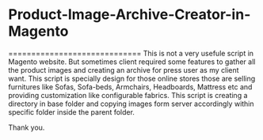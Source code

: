 # Product-Image-Archive-Creator-in-Magento
=============================
This is not a very usefule script in Magento website. But sometimes client required some features to gather all the product images and creating an archive for press user as my client want. This script is specially design for those online stores those are selling furnitures like Sofas, Sofa-beds, Armchairs, Headboards, Mattress etc and providing customization like configurable fabrics. This script is creating a directory in base folder and copying images form server accordingly within specific folder inside the parent folder.

Thank you.
